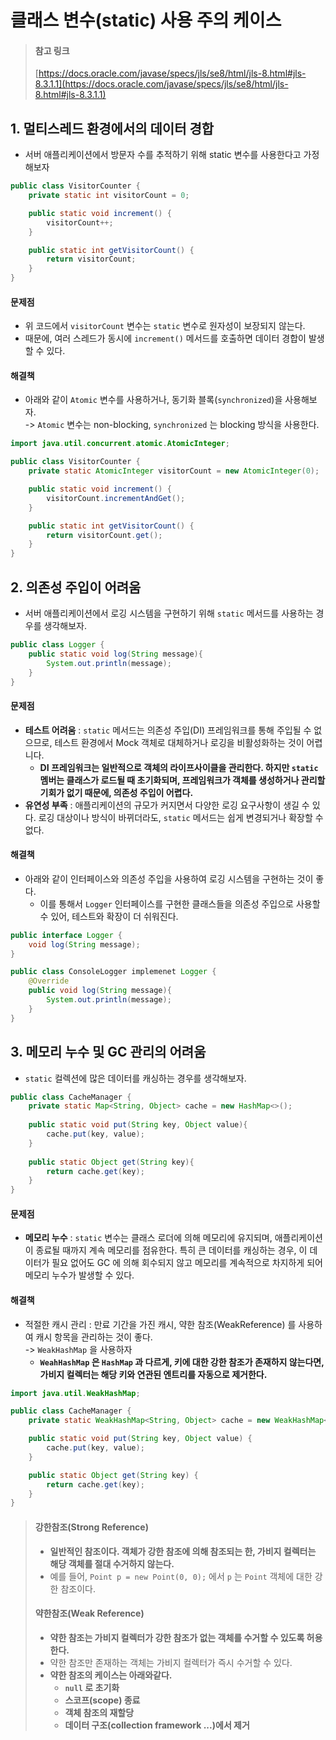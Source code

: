 # 클래스 변수(static) 사용 주의 케이스

> #### 참고 링크&#x20;
>
> [https://docs.oracle.com/javase/specs/jls/se8/html/jls-8.html#jls-8.3.1.1](https://docs.oracle.com/javase/specs/jls/se8/html/jls-8.html#jls-8.3.1.1)

## 1. 멀티스레드 환경에서의 데이터 경합&#x20;

* 서버 애플리케이션에서 방문자 수를 추적하기 위해 static 변수를 사용한다고 가정해보자

```java
public class VisitorCounter {
    private static int visitorCount = 0;

    public static void increment() {
        visitorCount++;
    }

    public static int getVisitorCount() {
        return visitorCount;
    }
}

```

#### 문제점

* 위 코드에서 `visitorCount` 변수는 `static` 변수로 원자성이 보장되지 않는다.&#x20;
* 때문에, 여러 스레드가 동시에 `increment()` 메서드를 호출하면 데이터 경합이 발생할 수 있다.&#x20;

#### 해결책&#x20;

* 아래와 같이 `Atomic` 변수를 사용하거나, 동기화 블록(`synchronized`)을 사용해보자. \
  \->  `Atomic` 변수는 non-blocking, `synchronized` 는 blocking 방식을 사용한다.&#x20;

```java
import java.util.concurrent.atomic.AtomicInteger;

public class VisitorCounter {
    private static AtomicInteger visitorCount = new AtomicInteger(0);

    public static void increment() {
        visitorCount.incrementAndGet();
    }

    public static int getVisitorCount() {
        return visitorCount.get();
    }
}
```

## 2. 의존성 주입이 어려움

* 서버 애플리케이션에서 로깅 시스템을 구현하기 위해 `static` 메서드를 사용하는 경우를 생각해보자.

```java
public class Logger {
    public static void log(String message){
        System.out.println(message);
    }
}
```

#### 문제점

* **테스트 어려움** : `static` 메서드는 의존성 주입(DI) 프레임워크를 통해 주입될 수 없으므로, 테스트 환경에서 Mock 객체로 대체하거나 로깅을 비활성화하는 것이 어렵니다.&#x20;
  * **DI 프레임워크는 일반적으로 객체의 라이프사이클을 관리한다. 하지만 `static` 멤버는 클래스가 로드될 때 초기화되며, 프레임워크가 객체를 생성하거나 관리할 기회가 없기 때문에, 의존성 주입이 어렵다.**&#x20;
* **유연성 부족** : 애플리케이션의 규모가 커지면서 다양한 로깅 요구사항이 생길 수 있다. 로깅 대상이나 방식이 바뀌더라도, `static` 메서드는 쉽게 변경되거나 확장할 수 없다.&#x20;

#### 해결책&#x20;

* 아래와 같이 인터페이스와 의존성 주입을 사용하여 로깅 시스템을 구현하는 것이 좋다.&#x20;
  * 이를 통해서 `Logger` 인터페이스를 구현한 클래스들을 의존성 주입으로 사용할 수 있어, 테스트와 확장이 더 쉬워진다.&#x20;

```java
public interface Logger {
    void log(String message);
}

public class ConsoleLogger implemenet Logger {
    @Override
    public void log(String message){
        System.out.println(message);
    }
}
```

## 3. 메모리 누수 및 GC 관리의 어려움&#x20;

* `static` 컬렉션에 많은 데이터를 캐싱하는 경우를 생각해보자.

```java
public class CacheManager {
    private static Map<String, Object> cache = new HashMap<>();
    
    public static void put(String key, Object value){
        cache.put(key, value);
    }
    
    public static Object get(String key){
        return cache.get(key);
    }
}
```

#### 문제점

* **메모리 누수** : `static` 변수는 클래스 로더에 의해 메모리에 유지되며, 애플리케이션이 종료될 때까지 계속 메모리를 점유한다. 특히 큰 데이터를 캐싱하는 경우, 이 데이터가 필요 없어도 GC 에 의해 회수되지 않고 메모리를 계속적으로 차지하게 되어 메모리 누수가 발생할 수 있다.&#x20;

#### 해결책&#x20;

* 적절한 캐시 관리 : 만료 기간을 가진 캐시, 약한 참조(WeakReference) 를 사용하여 캐시 항목을 관리하는 것이 좋다. \
  \-> `WeakHashMap` 을 사용하자&#x20;
  * **`WeahHashMap` 은 `HashMap` 과 다르게, 키에 대한 강한 참조가 존재하지 않는다면, 가비지 컬렉터는 해당 키와 연관된 엔트리를 자동으로 제거한다.**&#x20;

```java
import java.util.WeakHashMap;

public class CacheManager {
    private static WeakHashMap<String, Object> cache = new WeakHashMap<>();

    public static void put(String key, Object value) {
        cache.put(key, value);
    }

    public static Object get(String key) {
        return cache.get(key);
    }
}
```

> #### 강한참조(Strong Reference)&#x20;
>
> * **일반적인 참조이다. 객체가 강한 참조에 의해 참조되는 한, 가비지 컬렉터는 해당 객체를 절대 수거하지 않는다.**&#x20;
> * 예를 들어, `Point p = new Point(0, 0);` 에서 `p` 는 `Point` 객체에 대한 강한 참조이다.&#x20;
>
> #### 약한참조(Weak Reference)&#x20;
>
> * **약한 참조는 가비지 컬렉터가 강한 참조가 없는 객체를 수거할 수 있도록 허용한다.**&#x20;
> * 약한 참조만 존재하는 객체는 가비지 컬렉터가 즉시 수거할 수 있다.&#x20;
> * **약한 참조의 케이스는 아래와같다.**&#x20;
>   * **`null` 로 초기화**&#x20;
>   * **스코프(scope) 종료**&#x20;
>   * **객체 참조의 재할당**&#x20;
>   * **데이터 구조(collection framework ...)에서 제거**&#x20;
